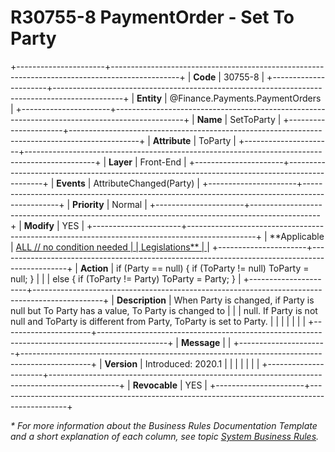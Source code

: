 ﻿---
erp.type: front-end-business-rule
erp.entity: Finance.Payments.PaymentOrders
---

# R30755-8 PaymentOrder - Set To Party
+----------------------+-----------------------------------------------------------------------------------------------+
| **Code**             | 30755-8                                                                                       |
+----------------------+-----------------------------------------------------------------------------------------------+
| **Entity**           | @Finance.Payments.PaymentOrders                                                               |
+----------------------+-----------------------------------------------------------------------------------------------+
| **Name**             | SetToParty                                                                                    |
+----------------------+-----------------------------------------------------------------------------------------------+
| **Attribute**        | ToParty                                                                                       |
+----------------------+-----------------------------------------------------------------------------------------------+
| **Layer**            | Front-End                                                                                     |
+----------------------+-----------------------------------------------------------------------------------------------+
| **Events**           | AttributeChanged(Party)                                                                       |
+----------------------+-----------------------------------------------------------------------------------------------+
| **Priority**         | Normal                                                                                        |
+----------------------+-----------------------------------------------------------------------------------------------+
| **Modify**           | YES                                                                                           |
+----------------------+-----------------------------------------------------------------------------------------------+
| **Applicable         | [ALL // no condition needed                                                                   |
| Legislations**       | ](xref:applicable-legislations)                                                               |
+----------------------+-----------------------------------------------------------------------------------------------+
| **Action**           | if (Party == null) { if (ToParty != null) ToParty = null; }                                   |
|                      | else { if (ToParty != Party) ToParty = Party; }                                               |
+----------------------+-----------------------------------------------------------------------------------------------+
| **Description**      | When Party is changed, if Party is null but To Party has a value, To Party is changed to      |
|                      | null. If Party is not null and ToParty is different from Party, ToParty is set to Party.      |
|                      |                                                                                               |
|                      |                                                                                               |
+----------------------+-----------------------------------------------------------------------------------------------+
| **Message**          |                                                                                               |
+----------------------+-----------------------------------------------------------------------------------------------+
| **Version**          | Introduced: 2020.1                                                                            |
|                      |                                                                                               |
|                      |                                                                                               |
+----------------------+-----------------------------------------------------------------------------------------------+
| **Revocable**        | YES                                                                                           |
+----------------------+-----------------------------------------------------------------------------------------------+

*\* For more information about the Business Rules Documentation Template and a short explanation of each column, see
topic [System Business Rules](../templates/template-description-system-business-rules.md).*
